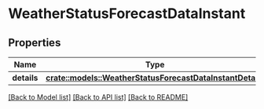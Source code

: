 # WeatherStatusForecastDataInstant

## Properties

Name | Type | Description | Notes
------------ | ------------- | ------------- | -------------
**details** | [**crate::models::WeatherStatusForecastDataInstantDetails**](WeatherStatusForecast_data_instant_details.md) |  | 

[[Back to Model list]](../README.md#documentation-for-models) [[Back to API list]](../README.md#documentation-for-api-endpoints) [[Back to README]](../README.md)


